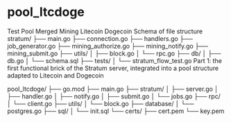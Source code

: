 # pool_ltcdoge
Test Pool Merged Mining Litecoin Dogecoin
Schema of file structure
stratum/
├── main.go
├── connection.go
├── handlers.go
├── job_generator.go
├── mining_authorize.go
├── mining_notify.go
├── mining_submit.go
├── utils/
│   ├── block.go
│   └── rpc.go
├── db/
│   ├── db.go
│   └── schema.sql
├── tests/
│   └── stratum_flow_test.go
Part 1: the first functional brick of the Stratum server, integrated into a pool structure adapted to Litecoin and Dogecoin 

pool_ltcdoge/
├── go.mod
├── main.go
├── stratum/
│   ├── server.go
│   ├── handler.go
│   ├── notify.go
│   ├── submit.go
│   └── jobs.go
├── rpc/
│   └── client.go
├── utils/
│   └── block.go
├── database/
│   └── postgres.go
├── sql/
│   └── init.sql
└── certs/
    ├── cert.pem
    └── key.pem
